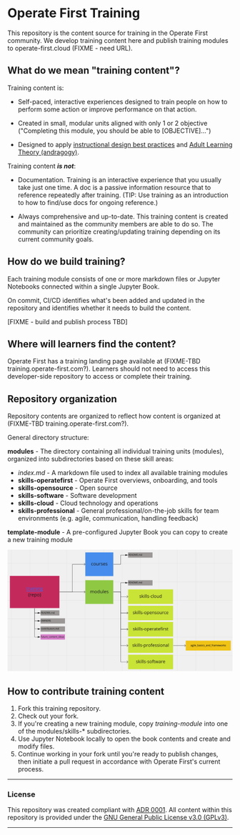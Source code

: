 # Operate First Training

This repository is the content source for training in the Operate First community. We develop training content here and publish training modules to operate-first.cloud (FIXME - need URL).

## What do we mean "training content"?

Training content is:

* Self-paced, interactive experiences designed to train people on how to perform some action or improve performance on that action.

* Created in small, modular units aligned with only 1 or 2 objective ("Completing this module, you should be able to [OBJECTIVE]...")

* Designed to apply [instructional design best practices](https://blog.commlabindia.com/elearning-design/instructional-design-best-practices-guide) and [Adult Learning Theory (andragogy)](https://en.wikipedia.org/wiki/Andragogy).

Training content ***is not***:

* Documentation. Training is an interactive experience that you usually take just one time. A doc is a passive information resource that to reference repeatedly after training. (TIP: Use training as an introduction to how to find/use docs for ongoing reference.)

* Always comprehensive and up-to-date. This training content is created and maintained as the community members are able to do so. The community can prioritize creating/updating training depending on its current community goals.

## How do we build training?

Each training module consists of one or more markdown files or Jupyter Notebooks connected within a single Jupyter Book.

On commit, CI/CD identifies what's been added and updated in the repository and identifies whether it needs to build the content.

[FIXME - build and publish process TBD]

## Where will learners find the content?

Operate First has a training landing page available at (FIXME-TBD training.operate-first.com?). Learners should not need to access this developer-side repository to access or complete their training.

## Repository organization

Repository contents are organized to reflect how content is organized at (FIXME-TBD training.operate-first.com?).

General directory structure:

**modules** - The directory containing all individual training units (modules), organized into subdirectories based on these skill areas:

* *index.md* - A markdown file used to index all available training modules
* **skills-operatefirst** - Operate First overviews, onboarding, and tools
* **skills-opensource** - Open source
* **skills-software** - Software development
* **skills-cloud** - Cloud technology and operations
* **skills-professional** - General professional/on-the-job skills for team environments (e.g. agile, communication, handling feedback)

**template-module** - A pre-configured Jupyter Book you can copy to create a new training module

![training repository structure diagram](repo_layout.png "training repository structure diagram")

## How to contribute training content

1. Fork this training repository.
2. Check out your fork.
3. If you're creating a new training module, copy *training-module* into one of the modules/skills-* subdirectories.
4. Use Jupyter Notebook locally to open the book contents and create and modify files.
5. Continue working in your fork until you're ready to publish changes, then initiate a pull request in accordance with Operate First's current process.

<hr/>

### License

This repository was created compliant with [ADR 0001](https://www.operate-first.cloud/blueprints/blueprint/docs/adr/0001-use-gpl3-as-license.md). All content within this repository is provided under the [GNU General Public License v3.0 (GPLv3)](https://www.gnu.org/licenses/gpl-3.0.en.html).

<hr/>
